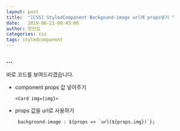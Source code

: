 ```yaml
---
layout: post
title:  "[CSS] StyledComponent Backgound-image url에 props넣기 "
date:   2019-06-21-00:45:00
author: 한만섭
categories: css
tags: styledcomponent
---
```


### ...
  바로 코드를 보여드리겠습니다. 
  * component props 값 넣어주기 
    ```
    <Card img={img}>
    ```
    
  * props 값을 url로 사용하기 
    ```
     background-image : ${props => `url(${props.img})`};
    ```
